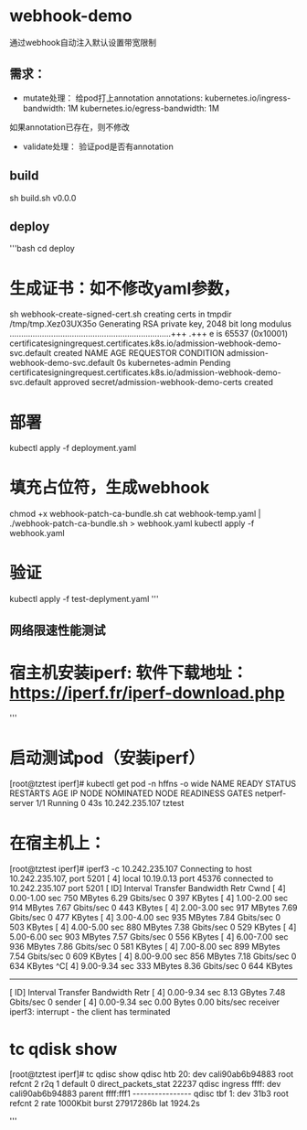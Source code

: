 # webhook-demo
通过webhook自动注入默认设置带宽限制

## 需求：
* mutate处理：
给pod打上annotation
annotations:
    kubernetes.io/ingress-bandwidth: 1M
    kubernetes.io/egress-bandwidth: 1M

如果annotation已存在，则不修改

* validate处理：
验证pod是否有annotation

## build
sh build.sh v0.0.0


## deploy
'''bash
cd deploy
# 生成证书：如不修改yaml参数，
sh webhook-create-signed-cert.sh
creating certs in tmpdir /tmp/tmp.Xez03UX35o
Generating RSA private key, 2048 bit long modulus
......................................................................+++
.+++
e is 65537 (0x10001)
certificatesigningrequest.certificates.k8s.io/admission-webhook-demo-svc.default created
NAME                                 AGE   REQUESTOR          CONDITION
admission-webhook-demo-svc.default   0s    kubernetes-admin   Pending
certificatesigningrequest.certificates.k8s.io/admission-webhook-demo-svc.default approved
secret/admission-webhook-demo-certs created



# 部署
kubectl apply -f deployment.yaml

# 填充占位符，生成webhook
chmod +x webhook-patch-ca-bundle.sh
cat webhook-temp.yaml | ./webhook-patch-ca-bundle.sh > webhook.yaml
kubectl apply -f webhook.yaml

# 验证
kubectl apply -f test-deplyment.yaml 
'''


## 网络限速性能测试
# 宿主机安装iperf: 软件下载地址：https://iperf.fr/iperf-download.php
'''
# 启动测试pod（安装iperf）
[root@tztest iperf]# kubectl get pod -n hffns -o wide
NAME                              READY   STATUS    RESTARTS   AGE     IP               NODE     NOMINATED NODE   READINESS GATES
netperf-server                    1/1     Running   0          43s     10.242.235.107   tztest   


# 在宿主机上：
[root@tztest iperf]# iperf3 -c 10.242.235.107
Connecting to host 10.242.235.107, port 5201
[  4] local 10.19.0.13 port 45376 connected to 10.242.235.107 port 5201
[ ID] Interval           Transfer     Bandwidth       Retr  Cwnd
[  4]   0.00-1.00   sec   750 MBytes  6.29 Gbits/sec    0    397 KBytes
[  4]   1.00-2.00   sec   914 MBytes  7.67 Gbits/sec    0    443 KBytes
[  4]   2.00-3.00   sec   917 MBytes  7.69 Gbits/sec    0    477 KBytes
[  4]   3.00-4.00   sec   935 MBytes  7.84 Gbits/sec    0    503 KBytes
[  4]   4.00-5.00   sec   880 MBytes  7.38 Gbits/sec    0    529 KBytes
[  4]   5.00-6.00   sec   903 MBytes  7.57 Gbits/sec    0    556 KBytes
[  4]   6.00-7.00   sec   936 MBytes  7.86 Gbits/sec    0    581 KBytes
[  4]   7.00-8.00   sec   899 MBytes  7.54 Gbits/sec    0    609 KBytes
[  4]   8.00-9.00   sec   856 MBytes  7.18 Gbits/sec    0    634 KBytes
^C[  4]   9.00-9.34   sec   333 MBytes  8.36 Gbits/sec    0    644 KBytes
- - - - - - - - - - - - - - - - - - - - - - - - -
[ ID] Interval           Transfer     Bandwidth       Retr
[  4]   0.00-9.34   sec  8.13 GBytes  7.48 Gbits/sec    0             sender
[  4]   0.00-9.34   sec  0.00 Bytes  0.00 bits/sec                  receiver
iperf3: interrupt - the client has terminated

# tc qdisk show
[root@tztest iperf]# tc qdisc show
qdisc htb 20: dev cali90ab6b94883 root refcnt 2 r2q 1 default 0 direct_packets_stat 22237
qdisc ingress ffff: dev cali90ab6b94883 parent ffff:fff1 ----------------
qdisc tbf 1: dev 31b3 root refcnt 2 rate 1000Kbit burst 27917286b lat 1924.2s

'''